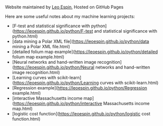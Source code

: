 Website maintained by [Leo Espin](https://github.com/leoEspin), Hosted on GitHub Pages

Here are some useful notes about my machine learning projects:
* [F-test and statistical significance with python](https://leoespin.github.io/python/F-test and statistical significance with python.html)
* [data mining a Polar XML file](https://leoespin.github.io/python/data mining a Polar XML file.html)
* [detailed folium map example](https://leoespin.github.io/python/detailed folium map example.html)
* [Neural networks and hand-written image recognition](https://leoespin.github.io/python/Neural networks and hand-written image recognition.html)
* [Learning curves with scikit-learn](https://leoespin.github.io/python/Learning curves with scikit-learn.html)
* [Regression example](https://leoespin.github.io/python/Regression example.html)
* [interactive Massachusetts income map](https://leoespin.github.io/python/interactive Massachusetts income map.html)
* [logistic cost function](https://leoespin.github.io/python/logistic cost function.html)
